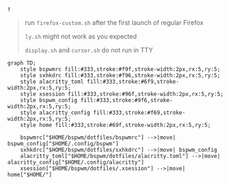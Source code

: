 **`!`**
> run `firefox-custom.sh` after the first launch of regular Firefox
>
> `ly.sh` might not work as you expected
> 
> `display.sh` and `cursor.sh` do not run in TTY


```mermaid
graph TD;
    style bspwmrc fill:#333,stroke:#f9f,stroke-width:2px,rx:5,ry:5;
    style sxhkdrc fill:#333,stroke:#f96,stroke-width:2px,rx:5,ry:5;
    style alacritty_toml fill:#333,stroke:#6f9,stroke-width:2px,rx:5,ry:5;
    style xsession fill:#333,stroke:#96f,stroke-width:2px,rx:5,ry:5;
    style bspwm_config fill:#333,stroke:#9f6,stroke-width:2px,rx:5,ry:5;
    style alacritty_config fill:#333,stroke:#f69,stroke-width:2px,rx:5,ry:5;
    style home fill:#333,stroke:#69f,stroke-width:2px,rx:5,ry:5;

    bspwmrc["$HOME/bspwm/dotfiles/bspwmrc"] -->|move| bspwm_config["$HOME/.config/bspwm"]
    sxhkdrc["$HOME/bspwm/dotfiles/sxhkdrc"] -->|move| bspwm_config
    alacritty_toml["$HOME/bspwm/dotfiles/alacritty.toml"] -->|move| alacritty_config["$HOME/.config/alacritty"]
    xsession["$HOME/bspwm/dotfiles/.xsession"] -->|move| home["$HOME/"]
```

```stl

```

